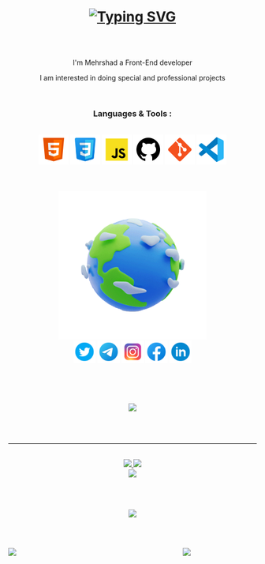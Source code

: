 <h1 align="center">
  <a href="https://git.io/typing-svg">
    <img src="https://readme-typing-svg.demolab.com?font=Fira+Code&weight=700&size=35&duration=4000&pause=100&color=F78500&center=true&vCenter=true&width=435&lines=Hi+there+;IM+HAPPY+TO+SEE+YOU;<\>" alt="Typing SVG" />
  </a>
</h1>
 
 <br><br>
<div align="center">
  <p>I'm Mehrshad a Front-End developer</p>
  <p>I am interested in doing special and professional projects</p>
  <br>
  <h3>Languages & Tools :</h3>
</div>

<br>

<div align="center">
  <code><img height="60" src="https://github.com/Mehrshad-Z/Mehrshad-Z/blob/main/Pic-Gif/Tools-Lang/icons8-html-5.svg"></code>
  <code><img height="60" src="https://github.com/Mehrshad-Z/Mehrshad-Z/blob/main/Pic-Gif/Tools-Lang/icons8-css.svg"></code>
  <code><img height="60" src="https://github.com/Mehrshad-Z/Mehrshad-Z/blob/main/Pic-Gif/Tools-Lang/icons8-js.svg"></code>
  <code><img height="60" src="https://github.com/Mehrshad-Z/Mehrshad-Z/blob/main/Pic-Gif/Tools-Lang/icons8-github.svg"></code>
  <code><img height="60" src="https://github.com/Mehrshad-Z/Mehrshad-Z/blob/main/Pic-Gif/Tools-Lang/icons8-git.svg"></code>
  <code><img height="60" src="https://github.com/Mehrshad-Z/Mehrshad-Z/blob/main/Pic-Gif/Tools-Lang/icons8-visual-studio-code-2019.svg"></code>
</div>
<br><br><br>

<div align="center">
  <!--<h3>Contact me :</h3>-->
  <div align="center" class="earth"><img width="300px" src="https://github.com/Mehrshad-Test/Mehrshad-Test/blob/main/image.gif"></div>
  <a href="https://twitter.com/Artoomic?t=_1JvftTP12RwWJ1CaKKMew&s=09" alt="twitter"><img  width="45"  src="https://github.com/Mehrshad-Z/Mehrshad-Z/blob/main/Pic-Gif/Social-Media/icons8-twitter-circled.svg"></img></a>
  <a href="https://t.me/EndOFrontend" alt="telegram"><img  width="45" src="https://github.com/Mehrshad-Z/Mehrshad-Z/blob/main/Pic-Gif/Social-Media/icons8-telegram.svg"></a>
  <a href="https://instagram.com/endofrontend?igshid=ZGUzMzM3NWJiOQ==" alt="instagram"><img  width="45" src="https://github.com/Mehrshad-Z/Mehrshad-Z/blob/main/Pic-Gif/Social-Media/icons8-instagram.svg"></a>
  <a href="https://www.facebook.com/EndoFrontend?mibextid=ZbWKwL" alt="facebook"><img  width="45" src="https://github.com/Mehrshad-Z/Mehrshad-Z/blob/main/Pic-Gif/Social-Media/icons8-facebook.svg"></a>
  <a href="https://www.linkedin.com/in/mehrshad-zarifian" alt="linkedin"><img  width="45" src="https://github.com/Mehrshad-Z/Mehrshad-Z/blob/main/Pic-Gif/Social-Media/icons8-linkedin-circled.svg"></a>
</div>

<br><br><br>

<div align="center"><img src="https://quotes-github-readme.vercel.app/api?type=vetical&theme=merko"></div>

<br><br>
<hr>
<br>

<div align=center>
  <a href="" title="">
    <img  width="390" src="https://github-readme-stats.vercel.app/api?username=Mehrshad-Z&theme=vision-friendly-dark&hide_border=true&background=FFFFFF00&include_all_commits=false&count_private=false" >
  </a>
  <a href="" title="">
    <img  width="390" src="https://github-readme-streak-stats.herokuapp.com/?user=Mehrshad-Z&theme=vision-friendly-dark&hide_border=true&background=FFFFFF00" >
  </a>
</div>

<div align=center>
  <a href="">
    <img width="325" align="center" src="https://github-readme-stats.vercel.app/api/top-langs/?username=Mehrshad-Z&theme=vision-friendly-dark&hide_border=true&include_all_commits=false&count_private=false&layout=compact&background=FFFFFF00" >
  </a>
</div>
 
  


<br><br>

<div align="center">
  <img align="center" src="https://github-profile-trophy.vercel.app/?username=Mehrshad-Z&theme=gruvbox&no-frame=true&no-bg=true&margin-w=4">
</div>

<br><br>

<div align="">
  <a href="https://www.coffeebede.com/mehrshad"><img width="200" class="img-fluid" src="https://coffeebede.ir/DashboardTemplateV2/app-assets/images/banner/default-yellow.svg"/></a>
  <a href="https://www.coffeebede.com/mehrshad"><img width="150" align="right" src="https://visitcount.itsvg.in/api?id=Mehrshad-Z&icon=2&color=12"/></a>
</div>
